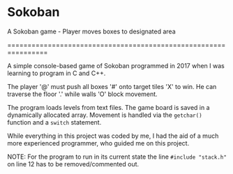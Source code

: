 # Sokoban
A Sokoban game - Player moves boxes to designated area

================================================================

A simple console-based game of Sokoban programmed in 2017 when I was
learning to program in C and C++. 

The player '@' must push all boxes '#' onto target tiles 'X' to win.
He can traverse the floor '.' while walls 'O' block movement.

The program loads levels from text files. The game board is saved
in a dynamically allocated array. Movement is handled via the
`getchar()` function and a `switch` statement.

While everything in this project was coded by me, I had the aid 
of a much more experienced programmer, who guided me on this project.

NOTE: For the program to run in its current state the line
`#include "stack.h"` on line 12 has to be removed/commented out.
